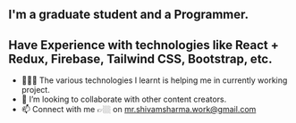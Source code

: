 ## I'm a graduate student and a Programmer.
## Have Experience with technologies like React + Redux, Firebase, Tailwind CSS, Bootstrap, etc.
- 👨🏼‍💻 The various technologies I learnt is helping me in currently working project.
- 💞️ I’m looking to collaborate with other content creators.
- 📫 Connect with me 👉🏼 on mr.shivamsharma.work@gmail.com
